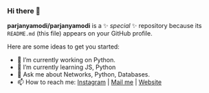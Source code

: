 ### Hi there 👋


**parjanyamodi/parjanyamodi** is a ✨ _special_ ✨ repository because its `README.md` (this file) appears on your GitHub profile.

Here are some ideas to get you started:

- 🔭 I’m currently working on Python.
- 🌱 I’m currently learning JS, Python
- 💬 Ask me about Networks, Python, Databases.
- 📫 How to reach me: [Instagram](https://instagram.com/parjanya_modi/) | [Mail me](mailto:parjanyamodi@techalier.com) | [Website](https://parjanyamodi.techalier.com)

